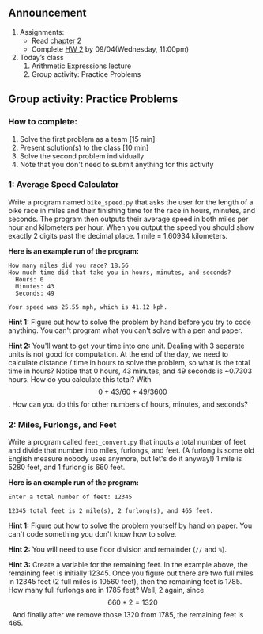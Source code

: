 ## Announcement
1. Assignments:
   - Read [chapter 2](https://canvas.jmu.edu/courses/2035420/assignments/18966141?module_item_id=40563343)
   - Complete [HW 2](https://w3.cs.jmu.edu/cs149/f24/hw/hw2/) by 09/04(Wednesday, 11:00pm)
2. Today’s class
   1. Arithmetic Expressions lecture
   2. Group activity: Practice Problems
  




## Group activity: Practice Problems

### How to complete: 
1. Solve the first problem as a team [15 min]
2. Present solution(s) to the class [10 min]
3. Solve the second problem individually
4. Note that you don't need to submit anything for this activity

### 1: Average Speed Calculator
Write a program named `bike_speed.py` that asks the user for the length of a bike race in miles and their finishing time for the race in hours, minutes, and seconds. The program then outputs their average speed in both miles per hour and kilometers per hour. When you output the speed you should show exactly 2 digits past the decimal place. 1 mile = 1.60934 kilometers.

**Here is an example run of the program:**
```
How many miles did you race? 18.66
How much time did that take you in hours, minutes, and seconds?
  Hours: 0
  Minutes: 43
  Seconds: 49

Your speed was 25.55 mph, which is 41.12 kph.
```
**Hint 1:** Figure out how to solve the problem by hand before you try to code anything. You can't program what you can't solve with a pen and paper.

**Hint 2:** You'll want to get your time into one unit. Dealing with 3 separate units is not good for computation. At the end of the day, we need to calculate distance / time in hours to solve the problem, so what is the total time in hours? Notice that 0 hours, 43 minutes, and 49 seconds is ~0.7303 hours. How do you calculate this total? With $$0 + 43/60 + 49/3600$$. How can you do this for other numbers of hours, minutes, and seconds?

### 2: Miles, Furlongs, and Feet
Write a program called `feet_convert.py` that inputs a total number of feet and divide that number into miles, furlongs, and feet. (A furlong is some old English measure nobody uses anymore, but let's do it anyway!) 1 mile is 5280 feet, and 1 furlong is 660 feet.

**Here is an example run of the program:**
```
Enter a total number of feet: 12345

12345 total feet is 2 mile(s), 2 furlong(s), and 465 feet.
```
**Hint 1:** Figure out how to solve the problem yourself by hand on paper. You can't code something you don't know how to solve.

**Hint 2:** You will need to use floor division and remainder (`//` and `%`).

**Hint 3:** Create a variable for the remaining feet. In the example above, the remaining feet is initially 12345. Once you figure out there are two full miles in 12345 feet (2 full miles is 10560 feet), then the remaining feet is 1785. How many full furlongs are in 1785 feet? Well, 2 again, since $$660 * 2 = 1320$$
. And finally after we remove those 1320 from 1785, the remaining feet is 465.
